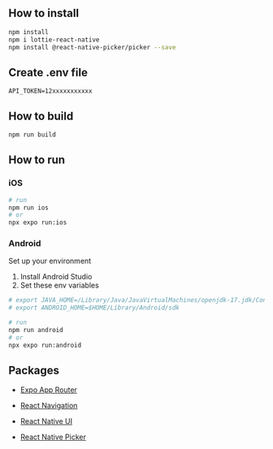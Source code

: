 ## How to install

```sh
npm install
npm i lottie-react-native
npm install @react-native-picker/picker --save
```

## Create .env file

```
API_TOKEN=12xxxxxxxxxxx

```

## How to build

```sh
npm run build
```

## How to run

### iOS

```sh
# run
npm run ios
# or
npx expo run:ios
```

### Android

Set up your environment

1. Install Android Studio
2. Set these env variables

```sh
# export JAVA_HOME=/Library/Java/JavaVirtualMachines/openjdk-17.jdk/Contents/Home
# export ANDROID_HOME=$HOME/Library/Android/sdk
```

```sh
# run
npm run android
# or
npx expo run:android
```

## Packages

- [Expo App Router](https://docs.expo.dev/router/create-pages/)
- [React Navigation](https://reactnavigation.org/docs/header-buttons)

- [React Native UI](https://reactnativeelements.com/)
- [React Native Picker](https://github.com/react-native-picker/picker)
